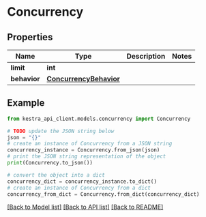 # Concurrency


## Properties

Name | Type | Description | Notes
------------ | ------------- | ------------- | -------------
**limit** | **int** |  | 
**behavior** | [**ConcurrencyBehavior**](ConcurrencyBehavior.md) |  | 

## Example

```python
from kestra_api_client.models.concurrency import Concurrency

# TODO update the JSON string below
json = "{}"
# create an instance of Concurrency from a JSON string
concurrency_instance = Concurrency.from_json(json)
# print the JSON string representation of the object
print(Concurrency.to_json())

# convert the object into a dict
concurrency_dict = concurrency_instance.to_dict()
# create an instance of Concurrency from a dict
concurrency_from_dict = Concurrency.from_dict(concurrency_dict)
```
[[Back to Model list]](../README.md#documentation-for-models) [[Back to API list]](../README.md#documentation-for-api-endpoints) [[Back to README]](../README.md)


